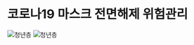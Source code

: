 # 코로나19 마스크 전면해제 위험관리
![청년층](https://user-images.githubusercontent.com/24853452/207645509-7ec37d9f-8dbd-49ad-9261-7b295edf24ba.gif)
![청년층](https://user-images.githubusercontent.com/24853452/207645571-7198b639-f499-4653-9114-eff5159f4174.png)
